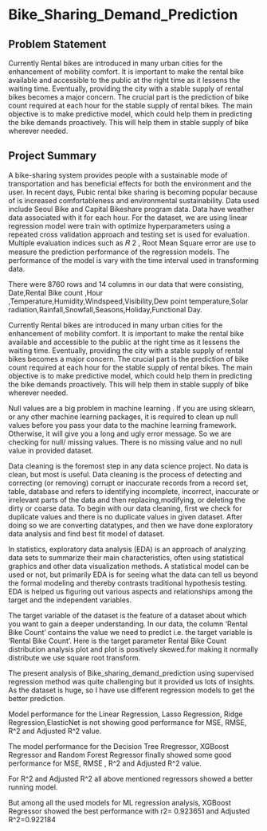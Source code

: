 # Bike_Sharing_Demand_Prediction

## Problem Statement
Currently Rental bikes are introduced in many urban cities for the enhancement of mobility comfort. It is important to make the rental bike available and accessible to the public at the right time as it lessens the waiting time. Eventually, providing the city with a stable supply of rental bikes becomes a major concern. The crucial part is the prediction of bike count required at each hour for the stable supply of rental bikes. The main objective is to make predictive model, which could help them in predicting the bike demands proactively. This will help them in stable supply of bike wherever needed.

## Project Summary
A bike-sharing system provides people with a sustainable mode of transportation and has beneficial effects for both the environment and the user. In recent days, Pubic rental bike sharing is becoming popular because of is increased comfortableness and environmental sustainability. Data used include Seoul Bike and Capital Bikeshare program data. Data have weather data associated with it for each hour. For the dataset, we are using linear regression model were train with optimize hyperparameters using a repeated cross validation approach and testing set is used for evaluation. Multiple evaluation indices such as 𝑅 2 , Root Mean Square error are use to measure the prediction performance of the regression models. The performance of the model is vary with the time interval used in transforming data.

There were 8760 rows and 14 columns in our data that were consisting, Date,Rental Bike count ,Hour ,Temperature,Humidity,Windspeed,Visibility,Dew point temperature,Solar radiation,Rainfall,Snowfall,Seasons,Holiday,Functional Day.

Currently Rental bikes are introduced in many urban cities for the enhancement of mobility comfort. It is important to make the rental bike available and accessible to the public at the right time as it lessens the waiting time. Eventually, providing the city with a stable supply of rental bikes becomes a major concern. The crucial part is the prediction of bike count required at each hour for the stable supply of rental bikes. The main objective is to make predictive model, which could help them in predicting the bike demands proactively. This will help them in stable supply of bike wherever needed.

Null values are a big problem in machine learning . If you are using sklearn, or any other machine learning packages, it is required to clean up null values before you pass your data to the machine learning framework. Otherwise, it will give you a long and ugly error message. So we are checking for null/ missing values. There is no missing value and no null value in provided dataset.

Data cleaning is the foremost step in any data science project. No data is clean, but most is useful. Data cleaning is the process of detecting and correcting (or removing) corrupt or inaccurate records from a record set, table, database and refers to identifying incomplete, incorrect, inaccurate or irrelevant parts of the data and then replacing,modifying, or deleting the dirty or coarse data. To begin with our data cleaning, first we check for duplicate values and there is no duplicate values in given dataset. After doing so we are converting datatypes, and then we have done exploratory data analysis and find best fit model of dataset.

In statistics, exploratory data analysis (EDA) is an approach of analyzing data sets to summarize their main characteristics, often using statistical graphics and other data visualization methods. A statistical model can be used or not, but primarily EDA is for seeing what the data can tell us beyond the formal modeling and thereby contrasts traditional hypothesis testing. EDA is helped us figuring out various aspects and relationships among the target and the independent variables.

The target variable of the dataset is the feature of a dataset about which you want to gain a deeper understanding. In our data, the column ‘Rental Bike Count’ contains the value we need to predict i.e. the target variable is ‘Rental Bike Count’. Here is the target parameter Rental Bike Count distribution analysis plot and plot is positively skewed.for making it normally distribute we use square root transform.

The present analysis of Bike_sharing_demand_prediction using supervised regression method was quite challenging but it provided us lots of insights. As the dataset is huge, so I have use different regression models to get the better prediction.

Model performance for the Linear Regression, Lasso Regression, Ridge Regression,ElasticNet is not showing good performance for MSE, RMSE, R^2 and Adjusted R^2 value.

The model performance for the Decision Tree Rregressor, XGBoost Regressor and Random Forest Regressor finally showed some good performance for MSE, RMSE , R^2 and Adjusted R^2 value.

For R^2 and Adjusted R^2 all above mentioned regressors showed a better running model.

But among all the used models for ML regression analysis, XGBoost Regressor showed the best performance with r2= 0.923651 and Adjusted R^2=0.922184
